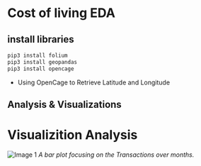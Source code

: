 # Cost of living EDA


## install libraries

```python
pip3 install folium
pip3 install geopandas
pip3 install opencage
```
* Using OpenCage to Retrieve Latitude and Longitude


## Analysis & Visualizations
# Visualizition Analysis


![Image 1](./plots/sales_over_months.png)
*A bar plot focusing on the Transactions over months.*
